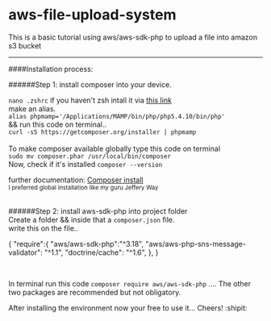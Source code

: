 # aws-file-upload-system

This is a basic tutorial using aws/aws-sdk-php to upload a file into amazon s3 bucket<br />
<hr />

####Installation process: 

######Step 1: install composer into your device.<br />

`nano .zshrc`
if you haven't zsh intall it via [this link](https://github.com/robbyrussell/oh-my-zsh)<br />
make an alias. <br />
`alias phpmamp='/Applications/MAMP/bin/php/php5.4.10/bin/php'` <br />
&& run this code on terminal..<br />
`curl -sS https://getcomposer.org/installer | phpmamp` <br /><br />
To make composer available globally type this code on terminal <br />
`sudo mv composer.phar /usr/local/bin/composer` <br />
Now, check if it's installed `composer --version`



further documentation: [Composer install](https://getcomposer.org/doc/00-intro.md) <br />
<small>I preferred global installation like my guru Jeffery Way</small>
<br /> <br />

######Step 2: install aws-sdk-php into project folder <br />
Create a folder && inside that a `composer.json` file. <br />
write this on the file..

{
	"require":{
		"aws/aws-sdk-php":"^3.18",
		"aws/aws-php-sns-message-validator": "^1.1",
		"doctrine/cache": "^1.6",
	},
}

<br />

In terminal run this code `composer require aws/aws-sdk-php` .... The other two packages are recommended but not obligatory. <br />

After installing the environment now your free to use it... Cheers! :shipit:
